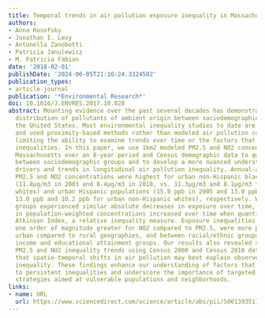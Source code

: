 ```yaml
---
title: Temporal trends in air pollution exposure inequality in Massachusetts
authors:
- Anna Rosofsky
- Jonathan I. Levy
- Antonella Zanobetti
- Patricia Janulewicz
- M. Patricia Fabian
date: '2018-02-01'
publishDate: '2024-06-05T21:10:24.332450Z'
publication_types:
- article-journal
publication: '*Environmental Research*'
doi: 10.1016/J.ENVRES.2017.10.028
abstract: Mounting evidence over the past several decades has demonstrated inequitable
  distribution of pollutants of ambient origin between sociodemographic groups in
  the United States. Most environmental inequality studies to date are cross-sectional
  and used proximity-based methods rather than modeled air pollution concentrations,
  limiting the ability to examine trends over time or the factors that drive exposure
  inequalities. In this paper, we use 1km2 modeled PM2.5 and NO2 concentrations in
  Massachusetts over an 8-year period and Census demographic data to quantify inequality
  between sociodemographic groups and to develop a more nuanced understanding of the
  drivers and trends in longitudinal air pollution inequality. Annual-average population-weighted
  PM2.5 and NO2 concentrations were highest for urban non-Hispanic black populations
  (11.8µg/m3 in 2003 and 8.4µg/m3 in 2010, vs. 11.3µg/m3 and 8.1µg/m3 for urban non-Hispanic
  whites) and urban Hispanic populations (15.9 ppb in 2005 and 13.0 ppb in 2010, vs.
  13.0 ppb and 10.2 ppb for urban non-Hispanic whites), respectively. While population
  groups experienced similar absolute decreases in exposure over time, disparities
  in population-weighted concentrations increased over time when quantified by the
  Atkinson Index, a relative inequality measure. Exposure inequalities were approximately
  one order of magnitude greater for NO2 compared to PM2.5, were more pronounced in
  urban compared to rural geographies, and between racial/ethnic groups compared to
  income and educational attainment groups. Our results also revealed similar longitudinal
  PM2.5 and NO2 inequality trends using Census 2000 and Census 2010 data, indicating
  that spatio-temporal shifts in air pollution may best explain observed trends in
  inequality. These findings enhance our understanding of factors that contribute
  to persistent inequalities and underscore the importance of targeted exposure reduction
  strategies aimed at vulnerable populations and neighborhoods.
links:
- name: URL
  url: https://www.sciencedirect.com/science/article/abs/pii/S001393511731054X
---
```

